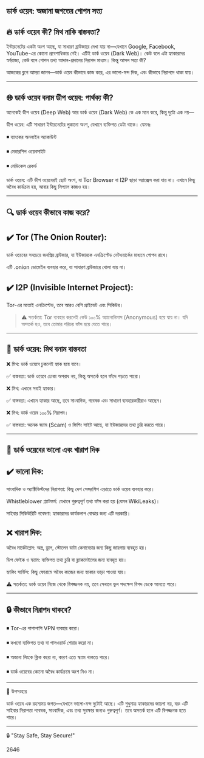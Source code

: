 ## ডার্ক ওয়েব: অজানা জগতের গোপন সত্য

## 🔥 ডার্ক ওয়েব কী? মিথ নাকি বাস্তবতা?

ইন্টারনেটের একটা অংশ আছে, যা সাধারণ ব্রাউজারে দেখা যায় না—যেখানে Google, Facebook, YouTube-এর কোনো প্রবেশাধিকার নেই। এটিই ডার্ক ওয়েব (Dark Web)। কেউ বলে এটা হ্যাকারদের স্বর্গরাজ্য, কেউ বলে গোপন তথ্য আদান-প্রদানের নিরাপদ মাধ্যম। কিন্তু আসল সত্য কী?

আজকের ব্লগে আমরা জানব—ডার্ক ওয়েব কীভাবে কাজ করে, এর ভালো-মন্দ দিক, এবং কীভাবে নিরাপদে থাকা যায়।


---

## 🌐 ডার্ক ওয়েব বনাম ডীপ ওয়েব: পার্থক্য কী?

অনেকেই ডীপ ওয়েব (Deep Web) আর ডার্ক ওয়েব (Dark Web) কে এক মনে করে, কিন্তু দুটো এক নয়—

ডীপ ওয়েব: এটি সাধারণ ইন্টারনেটের লুকানো অংশ, যেখানে ব্যক্তিগত ডেটা থাকে। যেমনঃ

◾ ব্যাংকের অনলাইন অ্যাকাউন্ট

◾ মেম্বারশিপ ওয়েবসাইট

◾ মেডিকেল রেকর্ড

ডার্ক ওয়েব: এটি ডীপ ওয়েবেরই ছোট অংশ, যা Tor Browser বা I2P ছাড়া অ্যাক্সেস করা যায় না। এখানে কিছু অবৈধ কার্যক্রম হয়, আবার কিছু লিগ্যাল কাজও হয়।



---

## 🔍 ডার্ক ওয়েব কীভাবে কাজ করে?

## ✔️ Tor (The Onion Router):

ডার্ক ওয়েবের সবচেয়ে জনপ্রিয় ব্রাউজার, যা ইউজারকে এনক্রিপ্টেড নেটওয়ার্কের মাধ্যমে গোপন রাখে।

এটি .onion ডোমেইন ব্যবহার করে, যা সাধারণ ব্রাউজারে খোলা যায় না।


## ✔️ I2P (Invisible Internet Project):

Tor-এর মতোই এনক্রিপ্টেড, তবে আরও বেশি প্রাইভেট এবং সিকিউর।


> ⚠️ সতর্কতা: Tor ব্যবহার করলেই কেউ ১০০% অ্যানোনিমাস (Anonymous) হয়ে যায় না। যদি অসতর্ক হও, তবে তোমার পরিচয় ফাঁস হয়ে যেতে পারে।




---

## 🦝 ডার্ক ওয়েব: মিথ বনাম বাস্তবতা

❌ মিথ: ডার্ক ওয়েবে ঢুকলেই হ্যাক হয়ে যাবে।

✅ বাস্তবতা: ডার্ক ওয়েবে ঢোকা অপরাধ নয়, কিন্তু অসতর্ক হলে ফাঁদে পড়তে পারো।

❌ মিথ: এখানে সবাই হ্যাকার।

✅ বাস্তবতা: এখানে হ্যাকার আছে, তবে সাংবাদিক, গবেষক এবং সাধারণ ব্যবহারকারীরাও আছেন।

❌ মিথ: ডার্ক ওয়েব ১০০% নিরাপদ।

✅ বাস্তবতা: অনেক স্ক্যাম (Scam) ও ফিশিং সাইট আছে, যা ইউজারদের তথ্য চুরি করতে পারে।


---

## 🛑 ডার্ক ওয়েবের ভালো এবং খারাপ দিক

## ✔️ ভালো দিক:

সাংবাদিক ও অ্যাক্টিভিস্টদের নিরাপত্তা: কিছু দেশ সেন্সরশিপ এড়াতে ডার্ক ওয়েব ব্যবহার করে।

Whistleblower প্ল্যাটফর্ম: যেখানে গুরুত্বপূর্ণ তথ্য ফাঁস করা হয় (যেমন WikiLeaks)।

সাইবার সিকিউরিটি গবেষণা: হ্যাকারদের কার্যকলাপ বোঝার জন্য এটি দরকারি।


## ❌ খারাপ দিক:

অবৈধ মার্কেটপ্লেস: অস্ত্র, ড্রাগ, স্টোলেন ডাটা কেনাবেচার জন্য কিছু জায়গায় ব্যবহৃত হয়।

ডিপ ফেইক ও স্ক্যাম: ব্যক্তিগত তথ্য চুরি বা ব্ল্যাকমেইলের জন্য ব্যবহৃত হয়।

হ্যাকিং সার্ভিস: কিছু ফোরামে অবৈধ কাজের জন্য হ্যাকার ভাড়া পাওয়া যায়।


⚠️ সতর্কতা: ডার্ক ওয়েব নিজে থেকে বিপজ্জনক নয়, তবে সেখানে ভুল পদক্ষেপ বিপদ ডেকে আনতে পারে।




---

## 🔒 কীভাবে নিরাপদ থাকবে?

◾ Tor-এর পাশাপাশি VPN ব্যবহার করো।

◾ কখনো ব্যক্তিগত তথ্য বা পাসওয়ার্ড শেয়ার করো না।

◾ অজানা লিংকে ক্লিক করো না, কারণ এতে স্ক্যাম থাকতে পারে।

◾ ডার্ক ওয়েবের কোনো অবৈধ কার্যক্রমে অংশ নিও না।


---

🚀 উপসংহার

ডার্ক ওয়েব এক রহস্যময় জগত—যেখানে ভালো-মন্দ দুটোই আছে। এটি শুধুমাত্র হ্যাকারদের জায়গা নয়, বরং এটি সাইবার নিরাপত্তা গবেষক, সাংবাদিক, এবং তথ্য সুরক্ষার জন্যও গুরুত্বপূর্ণ। তবে অসতর্ক হলে এটি বিপজ্জনক হতে পারে।


---


🔒 "Stay Safe, Stay Secure!"

   
  <i class="fa-solid fa-eye fa-xs"></i> 2646
